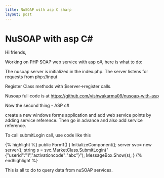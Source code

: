 ```yaml
---
title: NuSOAP with asp C sharp
layout: post
---
```


# NuSOAP with asp C#

Hi friends,

Working on PHP SOAP web service with asp c#, here is what to do:

The nusoap server is initialized in the index.php. The server listens for requests from php://input

Register Class methods with $server->register calls.

Nusoap full code is at https://github.com/vishwakarma09/nusoap-with-asp

Now the second thing - ASP c#

create a new windows forms application and add web service points by adding service reference. Then go in advance and also add service reference.

To call submitLogin call, use code like this

{% highlight %}
public Form1()
{
	InitializeComponent();
	server svc= new  server();
	string s = svc.MarketClass.SubmitLogin("{\"userid\":\"1\",\"activationcode\":\"abc\"}\");
	MessageBox.Show(s);
}
{% endhighlight %}

This is all to do to query data from nuSOAP services.